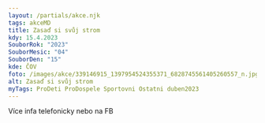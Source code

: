 ```yaml
---
layout: /partials/akce.njk
tags: akceMD
title: Zasaď si svůj strom
kdy: 15.4.2023
SouborRok: "2023"
SouborMesic: "04"
SouborDen: "15"
kde: ČOV
foto: /images/akce/339146915_1397954524355371_6828745561405260557_n.jpg
alt: Zasaď si svůj strom
myTags: ProDeti ProDospele Sportovni Ostatni duben2023
---
```

V﻿íce infa telefonicky nebo na FB